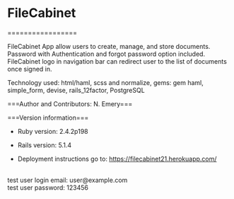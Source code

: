 # FileCabinet
=================

FileCabinet App allow users to create, manage, and store documents.
Password with Authentication and forgot password option included.
FileCabinet logo in navigation bar can redirect user to the list of documents once signed in.

Technology used: html/haml, scss and normalize, gems: gem haml, simple_form, devise, rails_12factor, PostgreSQL

===Author and Contributors: N. Emery===

===Version information===

* Ruby version:  2.4.2p198
* Rails version: 5.1.4


* Deployment instructions
 go to: https://filecabinet21.herokuapp.com/
 <br>
 test user login email: user@example.com
 <br>
 test user password: 123456

